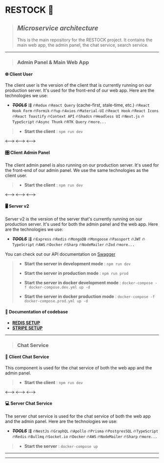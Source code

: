 # RESTOCK 🛒

> ## _Microservice architecture_
> This is the main repository for the RESTOCK project. It contains the main web app, the admin panel, the chat service,
> search service.
---
> ### Admin Panel & Main Web App

#### 🌐 Client User

The client user is the version of the client that is currently running on our production server. It's used for the
front-end of our web app. Here are the technologies we use:

- **_~~TOOLS~~_** ⇶ 🔥`Redux` 🔥`React Query` (cache-first, stale-time, etc.) 🔥`React Hook Form` 🔥`Formik` 🔥`Yup` 🔥`Axios`
  🔥`Material-UI` 🔥`React Hook` 🔥`React Icons` 🔥`React Toastify` 🔥`Context API` 🔥`Shadcn` 🔥`Headless UI` 🔥`Next.js`
  🔥`TypeScript` 🔥`Async Thunk` 🔥`RTK Query` 🔥`more...`

> - **Start the client** : `npm run dev`


~~← →~~ ~~← →~~ ~~← →~~

#### 🎛️ Client Admin Panel

The client admin panel is also running on our production server. It's used for the front-end of our admin panel. We use
the same technologies as the client user.

> - **Start the client** : `npm run dev`

~~← →~~ ~~← →~~ ~~← →~~

#### 🖥️ Server v2

Server v2 is the version of the server that's currently running on our production server. It's used for both the admin
panel and the web app. Here are the technologies we use:

- **_~~TOOLS~~_** ⇶ 🔥`Express` 🔥`Redis` 🔥`MongoDB` 🔥`Mongoose` 🔥`Passport` 🔥`JWT` 🔥`TypeScript` 🔥`AWS` 🔥`Docker`
  🔥`Sharp`
  🔥`NodeMailer` 🔥`Zod` 🔥`more...`

You can check out our API documentation on [Swagger](https://webcrack.online:6060/api/v1/docs/)

> - **Start the server in development mode** : `npm run dev`
>
> - **Start the server in production mode** : `npm run prod`
>
> - **Start the server in docker development mode** : `docker-compose -f docker-compose.dev.yml up -d`
>
> - **Start the server in docker production mode** : `docker-compose -f docker-compose.prod.yml up -d`

#### 📃 Documentation of codebase

- [**REDIS SETUP**](https://github.com/Subham-Maity/fullstack_advance/blob/main/README/NOTE.md#5-redis)
- [**STRIPE SETUP**](server_v2/README/STRIPE.md)

---

> ### Chat Service

#### 💬 Client Chat Service

This component is used for the chat service of both the web app and the admin panel.

> - **Start the client** : `npm run dev`

~~← →~~ ~~← →~~ ~~← →~~

#### 💻 Server Chat Service

The server chat service is used for the chat service of both the web app and the admin panel. Here are the technologies
we use:

- **_~~TOOLS~~_** ⇶ 🔥`NestJs` 🔥`GraphQL` 🔥`Apollo` 🔥`Prisma` 🔥`PostgresSQL` 🔥`TypeScript` 🔥`Redis` 🔥`Bullmq`
  🔥`Socket.io` 🔥`Docker` 🔥`AWS`
  🔥`NodeMailer` 🔥`Sharp` 🔥`more...`

> - **Start the server** : `docker-compose up`
---
---